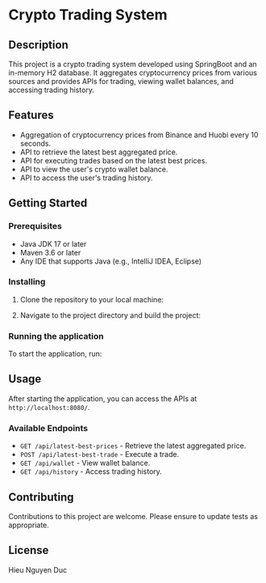 # Crypto Trading System

## Description
This project is a crypto trading system developed using SpringBoot and an in-memory H2 database. It aggregates cryptocurrency prices from various sources and provides APIs for trading, viewing wallet balances, and accessing trading history.

## Features
- Aggregation of cryptocurrency prices from Binance and Huobi every 10 seconds.
- API to retrieve the latest best aggregated price.
- API for executing trades based on the latest best prices.
- API to view the user's crypto wallet balance.
- API to access the user's trading history.

## Getting Started

### Prerequisites
- Java JDK 17 or later
- Maven 3.6 or later
- Any IDE that supports Java (e.g., IntelliJ IDEA, Eclipse)

### Installing
1. Clone the repository to your local machine:

2. Navigate to the project directory and build the project:

### Running the application
To start the application, run:

## Usage
After starting the application, you can access the APIs at `http://localhost:8080/`.

### Available Endpoints
- `GET /api/latest-best-prices` - Retrieve the latest aggregated price.
- `POST /api/latest-best-trade` - Execute a trade.
- `GET /api/wallet` - View wallet balance.
- `GET /api/history` - Access trading history.

## Contributing
Contributions to this project are welcome. Please ensure to update tests as appropriate.

## License
Hieu Nguyen Duc
